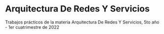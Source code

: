 # Arquitectura De Redes Y Servicios
Trabajos prácticos de la materia Arquitectura De Redes Y Servicios, 5to año - 1er cuatrimestre de 2022

